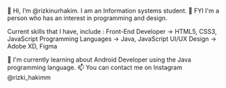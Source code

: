 👋 Hi, I’m @rizkinurhakim. I am an Information systems student. 
👀 FYI I'm a person who has an interest in programming and design. 

Current skills that I have, include :
Front-End Developer   -> HTML5, CSS3, JavaScript
Programming Languages -> Java, JavaScript
UI/UX Design          -> Adobe XD, Figma                

🌱 I'm currently learning about Android Developer using the Java programming language.
📫 You can contact me on Instagram @rizki_hakimm






